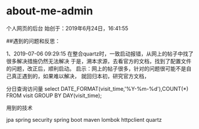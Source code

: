 # about-me-admin
个人网页的后台
始创于：2019‎年‎6‎月‎24‎日，‏‎16:41:55

##遇到的问题和反思：

1、2019-07-06 09:29:15
在整合quartz时，一致启动报错，从网上的帖子中找了很多解决措施仍然无法解决
于是，溯本求源，去看官方的文档，找到了配置文件的问题，改正后，顺利启动。
启示：网上的帖子很多，针对的问题很可能不是自己真正遇到的，如果难以解决，
就回归本初，研究官方文档，




分日查询访问量
select DATE_FORMAT(visit_time,'%Y-%m-%d'),COUNT(*) FROM visit GROUP BY DAY(visit_time); 


用到的技术

jpa
spring security
spring boot
maven
lombok
httpclient
quartz